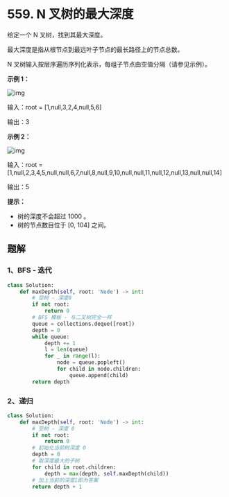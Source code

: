 # 559. N 叉树的最大深度

给定一个 N 叉树，找到其最大深度。

最大深度是指从根节点到最远叶子节点的最长路径上的节点总数。

N 叉树输入按层序遍历序列化表示，每组子节点由空值分隔（请参见示例）。

 

**示例 1：**

![img](https://assets.leetcode.com/uploads/2018/10/12/narytreeexample.png)

输入：root = [1,null,3,2,4,null,5,6]

输出：3

**示例 2：**

![img](https://assets.leetcode.com/uploads/2019/11/08/sample_4_964.png)

输入：root = [1,null,2,3,4,5,null,null,6,7,null,8,null,9,10,null,null,11,null,12,null,13,null,null,14]

输出：5

**提示：**

- 树的深度不会超过 1000 。
- 树的节点数目位于 [0, 104] 之间。

## 题解

### 1、BFS - 迭代

```python
class Solution:
    def maxDepth(self, root: 'Node') -> int:
        # 空树 - 深度0
        if not root:
            return 0
       	# BFS 模板 - 与二叉树完全一样
        queue = collections.deque([root])
        depth = 0
        while queue:
            depth += 1
            l = len(queue)
            for _ in range(l):
                node = queue.popleft()
                for child in node.children:
                    queue.append(child)
        return depth
```

### 2、递归

```python
class Solution:
    def maxDepth(self, root: 'Node') -> int:
        # 空树 - 深度 0
        if not root:
            return 0
        # 初始化当前树深度 0
        depth = 0
        # 取深度最大的子树
        for child in root.children:
            depth = max(depth, self.maxDepth(child))
        # 加上当前的深度1即为答案
        return depth + 1
```

